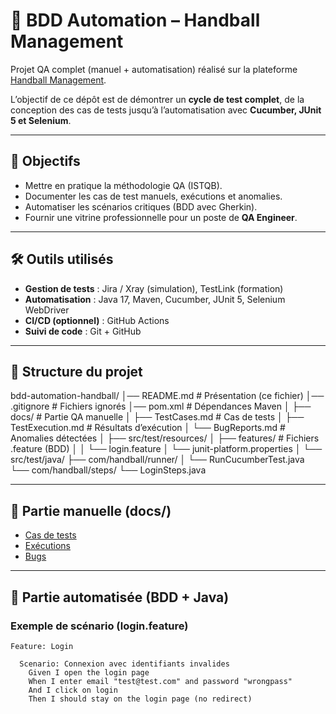 # 🏐 BDD Automation – Handball Management

Projet QA complet (manuel + automatisation) réalisé sur la plateforme [Handball Management](https://www.handball-management.com/).

L’objectif de ce dépôt est de démontrer un **cycle de test complet**, de la conception des cas de tests jusqu’à l’automatisation avec **Cucumber, JUnit 5 et Selenium**.

---

## 🎯 Objectifs
- Mettre en pratique la méthodologie QA (ISTQB).
- Documenter les cas de test manuels, exécutions et anomalies.
- Automatiser les scénarios critiques (BDD avec Gherkin).
- Fournir une vitrine professionnelle pour un poste de **QA Engineer**.

---

## 🛠️ Outils utilisés
- **Gestion de tests** : Jira / Xray (simulation), TestLink (formation)
- **Automatisation** : Java 17, Maven, Cucumber, JUnit 5, Selenium WebDriver
- **CI/CD (optionnel)** : GitHub Actions
- **Suivi de code** : Git + GitHub

---

## 📂 Structure du projet

bdd-automation-handball/
│── README.md # Présentation (ce fichier)
│── .gitignore # Fichiers ignorés
│── pom.xml # Dépendances Maven
│
├── docs/ # Partie QA manuelle
│ ├── TestCases.md # Cas de tests
│ ├── TestExecution.md # Résultats d’exécution
│ └── BugReports.md # Anomalies détectées
│
├── src/test/resources/
│ ├── features/ # Fichiers .feature (BDD)
│ │ └── login.feature
│ └── junit-platform.properties
│
└── src/test/java/
├── com/handball/runner/
│ └── RunCucumberTest.java
└── com/handball/steps/
└── LoginSteps.java

---

## 📝 Partie manuelle (docs/)
- [Cas de tests](docs/TestCases.md)  
- [Exécutions](docs/TestExecution.md)  
- [Bugs](docs/BugReports.md)  

---

## 🤖 Partie automatisée (BDD + Java)
### Exemple de scénario (login.feature)
```gherkin
Feature: Login

  Scenario: Connexion avec identifiants invalides
    Given I open the login page
    When I enter email "test@test.com" and password "wrongpass"
    And I click on login
    Then I should stay on the login page (no redirect)



